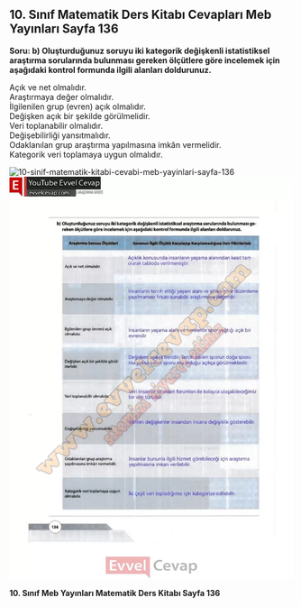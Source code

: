 ## 10. Sınıf Matematik Ders Kitabı Cevapları Meb Yayınları Sayfa 136

**Soru: b) Oluşturduğunuz soruyu iki kategorik değişkenli istatistiksel araştırma sorularında bulunması gereken ölçütlere göre incelemek için aşağıdaki kontrol formunda ilgili alanları doldurunuz.**

Açık ve net olmalıdır.  
 Araştırmaya değer olmalıdır.  
 İlgilenilen grup (evren) açık olmalıdır.  
 Değişken açık bir şekilde görülmelidir.  
 Veri toplanabilir olmalıdır.  
 Değişebilirliği yansıtmalıdır.  
 Odaklanılan grup araştırma yapılmasına imkân vermelidir.  
 Kategorik veri toplamaya uygun olmalıdır.

![10-sinif-matematik-kitabi-cevabi-meb-yayinlari-sayfa-136]()![10-sinif-matematik-kitabi-cevabi-meb-yayinlari-sayfa-136](./image1.webp)

**10. Sınıf Meb Yayınları Matematik Ders Kitabı Sayfa 136**